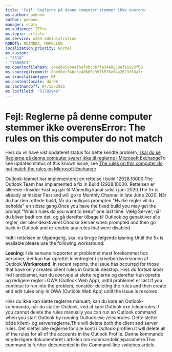 ```yaml
---
title: 'Fejl: Reglerne på denne computer stemmer ikke overens'
ms.author: pebaum
author: pebaum
manager: scotv
ms.audience: ITPro
ms.topic: article
ms.service: o365-administration
ROBOTS: NOINDEX, NOFOLLOW
localization_priority: Normal
ms.custom:
- "3518"
- "1800021"
ms.openlocfilehash: c46eb856baafbef9bc3b7fa34a0258ef16923fb8
ms.sourcegitcommit: 8bc60ec34bc1e40685e3976576e04a2623f63a7c
ms.translationtype: MT
ms.contentlocale: da-DK
ms.lasthandoff: 04/15/2021
ms.locfileid: "51782946"
---
```

# <a name="error-the-rules-on-this-computer-do-not-match"></a><span data-ttu-id="93f06-102">Fejl: Reglerne på denne computer stemmer ikke overens</span><span class="sxs-lookup"><span data-stu-id="93f06-102">Error: The rules on this computer do not match</span></span>

<span data-ttu-id="93f06-103">Hvis du vil have vist opdateret status for dette kendte problem, [skal du se Reglerne på denne computer svarer ikke til reglerne i Microsoft Exchange](https://support.office.com/article/d032e037-b224-429e-b325-633afde9b5f0)</span><span class="sxs-lookup"><span data-stu-id="93f06-103">To see updated status of this known issue, see [The rules on this computer do not match the rules on Microsoft Exchange](https://support.office.com/article/d032e037-b224-429e-b325-633afde9b5f0)</span></span>

<span data-ttu-id="93f06-104">Outlook-teamet har implementeret en rettelse i build 12928.10000.</span><span class="sxs-lookup"><span data-stu-id="93f06-104">The Outlook Team has implemented a fix in Build 12928.10000.</span></span> <span data-ttu-id="93f06-105">Rettelsen er allerede i Insider Fast og går til Månedlig kanal sidst i juni 2020.</span><span class="sxs-lookup"><span data-stu-id="93f06-105">The fix is already at Insider Fast and will go to Monthly Channel in late June 2020.</span></span> <span data-ttu-id="93f06-106">Når du har den rettede build, får du muligvis prompten "Hvilke regler vil du beholde" en sidste gang.</span><span class="sxs-lookup"><span data-stu-id="93f06-106">Once you have the fixed build you may get the prompt "Which rules do you want to keep" one last time.</span></span> <span data-ttu-id="93f06-107">Vælg Server, når du bliver bedt om det, og gå derefter tilbage til Outlook og genaktiver alle regler, der blev deaktiveret.</span><span class="sxs-lookup"><span data-stu-id="93f06-107">Choose Server when prompted and then go back in Outlook and re-enable any rules that were disabled.</span></span>

<span data-ttu-id="93f06-108">Indtil rettelsen er tilgængelig, skal du bruge følgende løsning:</span><span class="sxs-lookup"><span data-stu-id="93f06-108">Until the fix is available please use the following workaround:</span></span>

<span data-ttu-id="93f06-109">**Løsning:** I de seneste rapporter er problemet mest forekommet hos personer, der kun har oprettet klientregler i skrivebordsversionen af Outlook.</span><span class="sxs-lookup"><span data-stu-id="93f06-109">**Workaround**: In recent reports, the issue has occurred for those that have only created client rules in Outlook desktop.</span></span> <span data-ttu-id="93f06-110">Hvis du fortsat løber ind i problemet, kan du overveje at slette reglerne og derefter kun oprette og redigere regler i OWA (Outlook Web App), indtil problemet er løst.</span><span class="sxs-lookup"><span data-stu-id="93f06-110">If you continue to run into the problem, consider deleting the rules and then create and edit rules only in OWA (Outlook Web App) until the issue is resolved.</span></span>

<span data-ttu-id="93f06-111">Hvis du ikke kan slette reglerne manuelt, kan du køre en Outlook-kommando, når du starter Outlook, ved at køre Outlook.exe /cleanrules.</span><span class="sxs-lookup"><span data-stu-id="93f06-111">If you cannot delete the rules manually you can run an Outlook command when you start Outlook by running Outlook.exe /cleanrules.</span></span> <span data-ttu-id="93f06-112">Dette sletter både klient- og serverreglerne.</span><span class="sxs-lookup"><span data-stu-id="93f06-112">This will delete both the client and server rules.</span></span> <span data-ttu-id="93f06-113">Det sletter alle reglerne for alle konti i Outlook-profilen.</span><span class="sxs-lookup"><span data-stu-id="93f06-113">It will delete all of the rules for all of the accounts in the Outlook Profile.</span></span> <span data-ttu-id="93f06-114">Denne kommando er yderligere dokumenteret i artiklen om kommandolinjeparametre.</span><span class="sxs-lookup"><span data-stu-id="93f06-114">This command is further documented in the Command-line switches article.</span></span>

